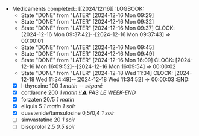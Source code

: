 - Médicaments
  completed:: [[2024/12/16]]
  :LOGBOOK:
  * State "DONE" from "LATER" [2024-12-16 Mon 09:29]
  * State "DONE" from "LATER" [2024-12-16 Mon 09:32]
  * State "DONE" from "LATER" [2024-12-16 Mon 09:37]
  CLOCK: [2024-12-16 Mon 09:37:42]--[2024-12-16 Mon 09:37:43] =>  00:00:01
  * State "DONE" from "LATER" [2024-12-16 Mon 09:45]
  * State "DONE" from "LATER" [2024-12-16 Mon 09:49]
  * State "DONE" from "LATER" [2024-12-16 Mon 16:09]
  CLOCK: [2024-12-16 Mon 16:09:52]--[2024-12-16 Mon 16:09:54] =>  00:00:02
  * State "DONE" from "LATER" [2024-12-18 Wed 11:34]
  CLOCK: [2024-12-18 Wed 11:34:49]--[2024-12-18 Wed 11:34:52] =>  00:00:03
  :END:
  + [x] l-thyroxine 100 _1 matin -- séparé_
  + [x] cordarone 200 _1 matin_ *!!⚠️ PAS LE WEEK-END*
  + [x] forzaten 20/5 _1 matin_
  + [x] eliquis 5 _1 matin 1 soir_
  + [x] duastenide/tamsulosine 0,5/0,4 _1 soir_
  + [ ] simvastatine 20 _1 soir_
  + [ ] bisoprolol 2.5 _0.5 soir_
